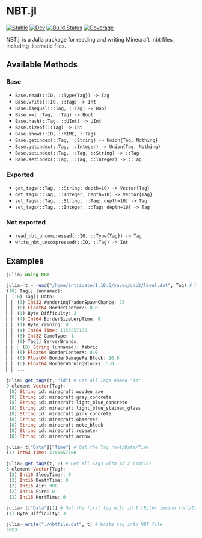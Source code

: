 # NBT.jl

[![Stable](https://img.shields.io/badge/docs-stable-blue.svg)](https://lntricate1.github.io/NBT.jl/stable/)
[![Dev](https://img.shields.io/badge/docs-dev-blue.svg)](https://lntricate1.github.io/NBT.jl/dev/)
[![Build Status](https://github.com/lntricate1/NBT.jl/actions/workflows/CI.yml/badge.svg?branch=main)](https://github.com/lntricate1/NBT.jl/actions/workflows/CI.yml?query=branch%3Amain)
[![Coverage](https://codecov.io/gh/lntricate1/NBT.jl/branch/main/graph/badge.svg)](https://codecov.io/gh/lntricate1/NBT.jl)

NBT.jl is a Julia package for reading and writing Minecraft .nbt files, including .litematic files.

## Available Methods

### Base
  - `Base.read(::IO, ::Type{Tag}) -> Tag`
  - `Base.write(::IO, ::Tag) -> Int`
  - `Base.isequal(::Tag, ::Tag) -> Bool`
  - `Base.==(::Tag, ::Tag) -> Bool`
  - `Base.hash(::Tag, ::UInt) -> UInt`
  - `Base.sizeof(::Tag) -> Int`
  - `Base.show(::IO, ::MIME, ::Tag)`
  - `Base.getindex(::Tag, ::String) -> Union{Tag, Nothing}`
  - `Base.getindex(::Tag, ::Integer) -> Union{Tag, Nothing}`
  - `Base.setindex(::Tag, ::Tag, ::String) -> ::Tag`
  - `Base.setindex(::Tag, ::Tag, ::Integer) -> ::Tag`

### Exported
  - `get_tags(::Tag, ::String; depth=10) -> Vector{Tag}`
  - `get_tags(::Tag, ::Integer; depth=10) -> Vector{Tag}`
  - `set_tags(::Tag, ::String, ::Tag; depth=10) -> Tag`
  - `set_tags(::Tag, ::Integer, ::Tag; depth=10) -> Tag`

### Not exported
  - `read_nbt_uncompressed(::IO, ::Type{Tag}) -> Tag`
  - `write_nbt_uncompressed(::IO, ::Tag) -> Int`

## Examples
```julia
julia> using NBT

julia> t = read("/home/intricate/1.16.5/saves/cmp3/level.dat", Tag) # Read a Tag from NBT file
(10) Tag[] (unnamed):
▏ (10) Tag[] Data:
▏ ▏ (3) Int32 WanderingTraderSpawnChance: 75
▏ ▏ (6) Float64 BorderCenterZ: 0.0
▏ ▏ (1) Byte Difficulty: 3
▏ ▏ (4) Int64 BorderSizeLerpTime: 0
▏ ▏ (1) Byte raining: 0
▏ ▏ (4) Int64 Time: 1155557106
▏ ▏ (3) Int32 GameType: 1
▏ ▏ (9) Tag[] ServerBrands:
▏ ▏ ▏ (8) String (unnamed): fabric
▏ ▏ (6) Float64 BorderCenterX: 0.0
▏ ▏ (6) Float64 BorderDamagePerBlock: 26.0
▏ ▏ (6) Float64 BorderWarningBlocks: 5.0
▏ ▏ ...

julia> get_tags(t, "id") # Get all Tags named "id"
9-element Vector{Tag}:
 (8) String id: minecraft:wooden_axe
 (8) String id: minecraft:gray_concrete
 (8) String id: minecraft:light_blue_concrete
 (8) String id: minecraft:light_blue_stained_glass
 (8) String id: minecraft:pink_concrete
 (8) String id: minecraft:observer
 (8) String id: minecraft:note_block
 (8) String id: minecraft:repeater
 (8) String id: minecraft:arrow

julia> t["Data"]["Time"] # Get the Tag root/Data/Time
(4) Int64 Time: 1155557106

julia> get_tags(t, 2) # Get all Tags with id 2 (Int16)
5-element Vector{Tag}:
 (2) Int16 SleepTimer: 0
 (2) Int16 DeathTime: 0
 (2) Int16 Air: 300
 (2) Int16 Fire: 0
 (2) Int16 HurtTime: 0

julia> t["Data"][1] # Get the first tag with id 1 (Byte) inside root/Data
(1) Byte Difficulty: 3

julia> write("./nbtfile.dat", t) # Write tag into NBT file
5653
```

[build-img]: https://github.com/lntricate1/NBT.jl/actions/workflows/ci_unit.yml/badge.svg
[build-url]: https://github.com/lntricate1/NBT.jl/actions/workflows/ci_unit.yml

[aqua-img]: https://raw.githubusercontent.com/JuliaTesting/Aqua.jl/master/badge.svg
[aqua-url]: https://github.com/JuliaTesting/Aqua.jl
